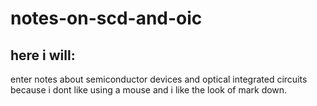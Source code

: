 # notes-on-scd-and-oic
## here i will:

enter notes about semiconductor devices and optical integrated circuits because i dont like using a mouse and i like the look of mark down.
